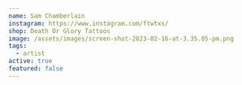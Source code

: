 ```yaml
---
name: Sam Chamberlain
instagram: https://www.instagram.com/ftwtxs/
shop: Death Or Glory Tattoos
image: /assets/images/screen-shot-2023-02-16-at-3.35.05-pm.png
tags:
  - artist
active: true
featured: false
---
```

